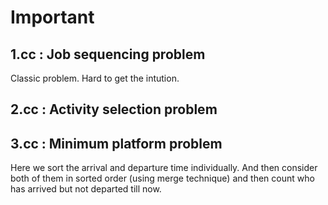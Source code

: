 # Important

## 1.cc : Job sequencing problem

Classic problem. Hard to get the intution.

## 2.cc : Activity selection problem


## 3.cc : Minimum platform problem

Here we sort the arrival and departure time individually. And then consider
both of them in sorted order (using merge technique) and then count who has
arrived but not departed till now.
